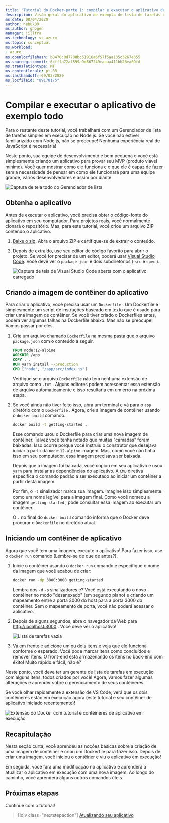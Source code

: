 ```yaml
---
title: 'Tutorial do Docker-parte 1: compilar e executar o aplicativo de exemplo de lista de tarefas'
description: Visão geral do aplicativo de exemplo de lista de tarefas que é executado no Node.js.
ms.date: 08/04/2020
author: nebuk89
ms.author: ghogen
manager: jillfra
ms.technology: vs-azure
ms.topic: conceptual
ms.workload:
- azure
ms.openlocfilehash: b8470c8d7708bc51916a6f57f5aa135c3267e355
ms.sourcegitcommit: 6cfffa72af599a9d667249caaaa411bb28ea69fd
ms.translationtype: MT
ms.contentlocale: pt-BR
ms.lasthandoff: 09/02/2020
ms.locfileid: "89178175"
---
```

# <a name="build-and-run-the-todo-sample-app"></a>Compilar e executar o aplicativo de exemplo todo

Para o restante deste tutorial, você trabalhará com um Gerenciador de lista de tarefas simples em execução no Node.js. Se você não estiver familiarizado com Node.js, não se preocupe! Nenhuma experiência real de JavaScript é necessária!

Neste ponto, sua equipe de desenvolvimento é bem pequena e você está simplesmente criando um aplicativo para provar seu MVP (produto viável mínimo). Você quer mostrar como ele funciona e o que ele é capaz de fazer sem a necessidade de pensar em como ele funcionará para uma equipe grande, vários desenvolvedores e assim por diante.

![Captura de tela todo do Gerenciador de lista](media/todo-list-sample.png)

## <a name="get-the-app"></a>Obtenha o aplicativo

Antes de executar o aplicativo, você precisa obter o código-fonte do aplicativo em seu computador. Para projetos reais, você normalmente clonará o repositório. Mas, para este tutorial, você criou um arquivo ZIP contendo o aplicativo.

1. [Baixe o zip](/assets/app.zip). Abra o arquivo ZIP e certifique-se de extrair o conteúdo.

1. Depois de extraído, use seu editor de código favorito para abrir o projeto. Se você for precisar de um editor, poderá usar [Visual Studio Code](https://code.visualstudio.com/). Você deve ver o `package.json` e dois subdiretórios ( `src` e `spec` ).

    ![Captura de tela de Visual Studio Code aberta com o aplicativo carregado](media/ide-screenshot.png)

## <a name="building-the-apps-container-image"></a>Criando a imagem de contêiner do aplicativo

Para criar o aplicativo, você precisa usar um `Dockerfile` . Um Dockerfile é simplesmente um script de instruções baseado em texto que é usado para criar uma imagem de contêiner. Se você tiver criado o Dockerfiles antes, poderá ver algumas falhas na Dockerfile abaixo. Mas não se preocupe! Vamos passar por eles.

1. Crie um arquivo chamado `Dockerfile` na mesma pasta que o arquivo `package.json` com o conteúdo a seguir.

    ```dockerfile
    FROM node:12-alpine
    WORKDIR /app
    COPY . .
    RUN yarn install --production
    CMD ["node", "/app/src/index.js"]
    ```

    Verifique se o arquivo `Dockerfile` não tem nenhuma extensão de arquivo como `.txt` . Alguns editores podem acrescentar essa extensão de arquivo automaticamente e isso resultaria em um erro na próxima etapa.

1. Se você ainda não tiver feito isso, abra um terminal e vá para o `app` diretório com o `Dockerfile` . Agora, crie a imagem de contêiner usando o `docker build` comando.

    ```bash
    docker build -t getting-started .
    ```

    Esse comando usou o Dockerfile para criar uma nova imagem de contêiner. Talvez você tenha notado que muitas "camadas" foram baixadas. Isso ocorre porque você instruiu o construtor que desejava iniciar a partir da `node:12-alpine` imagem. Mas, como você não tinha isso em seu computador, essa imagem precisava ser baixada.

    Depois que a imagem foi baixada, você copiou em seu aplicativo e usou `yarn` para instalar as dependências do aplicativo. A `CMD` diretiva especifica o comando padrão a ser executado ao iniciar um contêiner a partir desta imagem.

    Por fim, o `-t` sinalizador marca sua imagem. Imagine isso simplesmente como um nome legível para a imagem final. Como você nomeou a imagem `getting-started` , pode consultar essa imagem ao executar um contêiner.

    O `.` no final do `docker build` comando informa que o Docker deve procurar o `Dockerfile` no diretório atual.

## <a name="starting-an-app-container"></a>Iniciando um contêiner de aplicativo

Agora que você tem uma imagem, execute o aplicativo! Para fazer isso, use o `docker run` comando (Lembre-se de que de antes?).

1. Inicie o contêiner usando o `docker run` comando e especifique o nome da imagem que você acabou de criar:

    ```bash
    docker run -dp 3000:3000 getting-started
    ```

    Lembra dos `-d` `-p` sinalizadores e? Você está executando o novo contêiner no modo "desanexado" (em segundo plano) e criando um mapeamento entre a porta 3000 do host para a porta 3000 do contêiner. Sem o mapeamento de porta, você não poderá acessar o aplicativo.

1. Depois de alguns segundos, abra o navegador da Web para [http://localhost:3000](http://localhost:3000) .
    Você deve ver o aplicativo!

    ![Lista de tarefas vazia](media/todo-list-empty.png)

1. Vá em frente e adicione um ou dois itens e veja que ele funciona conforme o esperado. Você pode marcar itens como concluídos e remover itens. O front-end está armazenando os itens no back-end com êxito! Muito rápido e fácil, não é?

Neste ponto, você deve ter um gerente de lista de tarefas em execução com alguns itens, todos criados por você! Agora, vamos fazer algumas alterações e aprender sobre o gerenciamento de seus contêineres.

Se você olhar rapidamente a extensão de VS Code, verá que os dois contêineres estão em execução agora (este tutorial e seu contêiner de aplicativo iniciado recentemente)!

![Extensão do Docker com tutorial e contêineres de aplicativo em execução](media/vs-two-containers.png)

## <a name="recap"></a>Recapitulação

Nesta seção curta, você aprendeu as noções básicas sobre a criação de uma imagem de contêiner e criou um Dockerfile para fazer isso. Depois de criar uma imagem, você iniciou o contêiner e viu o aplicativo em execução!

Em seguida, você fará uma modificação no aplicativo e aprenderá a atualizar o aplicativo em execução com uma nova imagem. Ao longo do caminho, você aprenderá alguns outros comandos úteis.

## <a name="next-steps"></a>Próximas etapas

Continue com o tutorial!

> [!div class="nextstepaction"]
> [Atualizando seu aplicativo](update-your-app.md)